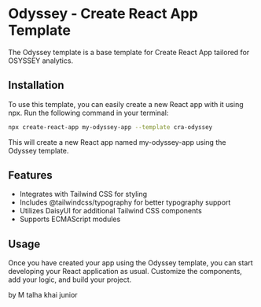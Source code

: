 # Odyssey - Create React App Template

The Odyssey template is a base template for Create React App tailored for OSYSSEY analytics.

## Installation

To use this template, you can easily create a new React app with it using npx. Run the following command in your terminal:

```bash
npx create-react-app my-odyssey-app --template cra-odyssey 
```
This will create a new React app named my-odyssey-app using the Odyssey template.

## Features
- Integrates with Tailwind CSS for styling
- Includes @tailwindcss/typography for better typography support
- Utilizes DaisyUI for additional Tailwind CSS components
- Supports ECMAScript modules
## Usage
Once you have created your app using the Odyssey template, you can start developing your React application as usual. Customize the components, add your logic, and build your project.

by M talha khai junior